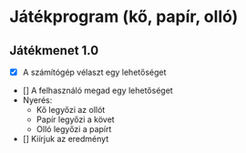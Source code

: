 # Játékprogram (kő, papír, olló)

## Játékmenet 1.0
- [x] A számítógép vélaszt egy lehetőséget
- [] A felhasználó megad egy lehetőséget
- Nyerés:
	- Kő legyőzi az ollót
	- Papír legyőzi a követ
	- Olló legyőzi a papírt
- [] Kiírjuk az eredményt

